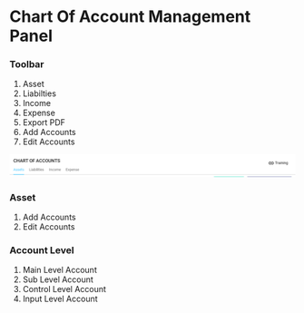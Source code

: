 # Chart Of Account Management Panel

### Toolbar

1. Asset
2. Liabilties 
3. Income 
4. Expense
5. Export PDF
6. Add Accounts
7. Edit Accounts

![](../../.gitbook/assets/image%20%2825%29.png)

### Asset

1. Add Accounts
2. Edit Accounts

### Account Level

1. Main Level Account
2. Sub Level Account
3. Control Level Account
4. Input Level Account

